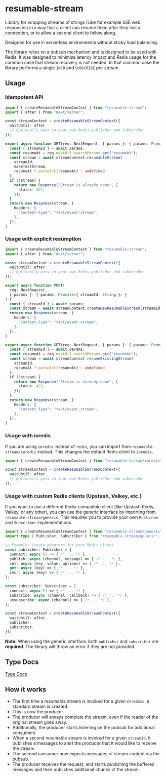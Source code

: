 # resumable-stream

Library for wrapping streams of strings (Like for example SSE web responses) in a way that
a client can resume them after they lost a connection, or to allow a second client to follow along.

Designed for use in serverless environments without sticky load balancing.

The library relies on a pubsub mechanism and is designed to be used with Redis. It was designed to
minimize latency impact and Redis usage for the common case that stream recovery is not needed.
In that common case the library performs a single `INCR` and `SUBSCRIBE` per stream.

## Usage

### Idempotent API

```typescript
import { createResumableStreamContext } from "resumable-stream";
import { after } from "next/server";

const streamContext = createResumableStreamContext({
  waitUntil: after,
  // Optionally pass in your own Redis publisher and subscriber
});

export async function GET(req: NextRequest, { params }: { params: Promise<{ streamId: string }> }) {
  const { streamId } = await params;
  const resumeAt = req.nextUrl.searchParams.get("resumeAt");
  const stream = await streamContext.resumableStream(
    streamId,
    makeTestStream,
    resumeAt ? parseInt(resumeAt) : undefined
  );
  if (!stream) {
    return new Response("Stream is already done", {
      status: 422,
    });
  }
  return new Response(stream, {
    headers: {
      "Content-Type": "text/event-stream",
    },
  });
}
```

### Usage with explicit resumption

```typescript
import { createResumableStreamContext } from "resumable-stream";
import { after } from "next/server";

const streamContext = createResumableStreamContext({
  waitUntil: after,
  // Optionally pass in your own Redis publisher and subscriber
});

export async function POST(
  req: NextRequest,
  { params }: { params: Promise<{ streamId: string }> }
) {
  const { streamId } = await params;
  const stream = await streamContext.createNewResumableStream(streamId, makeTestStream);
  return new Response(stream, {
    headers: {
      "Content-Type": "text/event-stream",
    },
  });
}

export async function GET(req: NextRequest, { params }: { params: Promise<{ streamId: string }> }) {
  const { streamId } = await params;
  const resumeAt = req.nextUrl.searchParams.get("resumeAt");
  const stream = await streamContext.resumeExistingStream(
    streamId,
    resumeAt ? parseInt(resumeAt) : undefined
  );
  if (!stream) {
    return new Response("Stream is already done", {
      status: 422,
    });
  }
  return new Response(stream, {
    headers: {
      "Content-Type": "text/event-stream",
    },
  });
}
```

### Usage with ioredis

If you are using `ioredis` instead of `redis`, you can import from `resumable-stream/ioredis` instead. This changes the default Redis client to `ioredis`.

```typescript
import { createResumableStreamContext } from "resumable-stream/ioredis";

const streamContext = createResumableStreamContext({
  waitUntil: after,
  // Optionally pass in your own Redis publisher and subscriber
});
```

### Usage with custom Redis clients (Upstash, Valkey, etc.)

If you want to use a different Redis-compatible client (like Upstash Redis, Valkey, or any other), you can use the generic interface by importing from `resumable-stream/generic`. This requires you to provide your own `Publisher` and `Subscriber` implementations.

```typescript
import { createResumableStreamContext } from "resumable-stream/generic";
import type { Publisher, Subscriber } from "resumable-stream/generic";

// Example: Create adapters for your Redis client
const publisher: Publisher = {
  connect: async () => { /* ... */ },
  publish: async (channel, message) => { /* ... */ },
  set: async (key, value, options) => { /* ... */ },
  get: async (key) => { /* ... */ },
  incr: async (key) => { /* ... */ },
};

const subscriber: Subscriber = {
  connect: async () => { /* ... */ },
  subscribe: async (channel, callback) => { /* ... */ },
  unsubscribe: async (channel) => { /* ... */ },
};

const streamContext = createResumableStreamContext({
  waitUntil: after,
  publisher,
  subscriber,
});
```

**Note:** When using the generic interface, both `publisher` and `subscriber` are **required**. The library will throw an error if they are not provided.

## Type Docs

[Type Docs](https://github.com/vercel/resumable-stream/blob/main/docs/README.md)

## How it works

- The first time a resumable stream is invoked for a given `streamId`, a standard stream is created.
- This is now the producer.
- The producer will always complete the stream, even if the reader of the original stream goes away.
- Additionally, the producer starts listening on the pubsub for additional consumers.
- When a second resumable stream is invoked for a given `streamId`, it publishes a messages to alert the producer that it would like to receive the stream.
- The second consumer now expects messages of stream content via the pubsub.
- The producer receives the request, and starts publishing the buffered messages and then publishes additional chunks of the stream.
